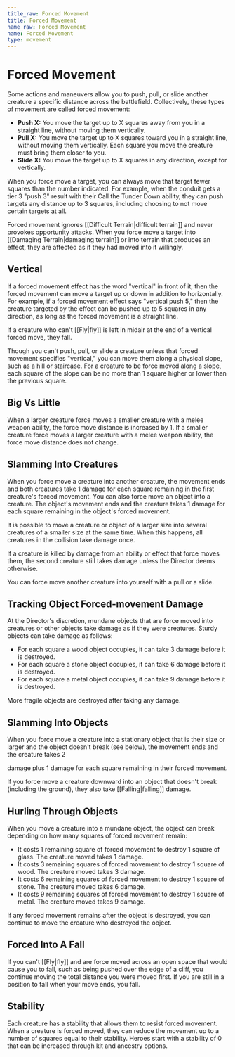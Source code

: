 ```yaml
---
title_raw: Forced Movement
title: Forced Movement
name_raw: Forced Movement
name: Forced Movement
type: movement
---
```


# Forced Movement

Some actions and maneuvers allow you to push, pull, or slide another creature a specific distance across the battlefield. Collectively, these types of movement are called forced movement:

- **Push X:** You move the target up to X squares away from you in a straight line, without moving them vertically.
- **Pull X:** You move the target up to X squares toward you in a straight line, without moving them vertically. Each square you move the creature must bring them closer to you.
- **Slide X:** You move the target up to X squares in any direction, except for vertically.

When you force move a target, you can always move that target fewer squares than the number indicated. For example, when the conduit gets a tier 3 "push 3" result with their Call the Tunder Down ability, they can push targets any distance up to 3 squares, including choosing to not move certain targets at all.

Forced movement ignores [[Difficult Terrain|difficult terrain]] and never provokes opportunity attacks. When you force move a target into [[Damaging Terrain|damaging terrain]] or into terrain that produces an effect, they are affected as if they had moved into it willingly.

## Vertical

If a forced movement effect has the word "vertical" in front of it, then the forced movement can move a target up or down in addition to horizontally. For example, if a forced movement effect says "vertical push 5," then the creature targeted by the effect can be pushed up to 5 squares in any direction, as long as the forced movement is a straight line.

If a creature who can't [[Fly|fly]] is left in midair at the end of a vertical forced move, they fall.

Though you can't push, pull, or slide a creature unless that forced movement specifies "vertical," you can move them along a physical slope, such as a hill or staircase. For a creature to be force moved along a slope, each square of the slope can be no more than 1 square higher or lower than the previous square.

## Big Vs Little

When a larger creature force moves a smaller creature with a melee weapon ability, the force move distance is increased by 1. If a smaller creature force moves a larger creature with a melee weapon ability, the force move distance does not change.

## Slamming Into Creatures

When you force move a creature into another creature, the movement ends and both creatures take 1 damage for each square remaining in the first creature's forced movement. You can also force move an object into a creature. The object's movement ends and the creature takes 1 damage for each square remaining in the object's forced movement.

It is possible to move a creature or object of a larger size into several creatures of a smaller size at the same time. When this happens, all creatures in the collision take damage once.

If a creature is killed by damage from an ability or effect that force moves them, the second creature still takes damage unless the Director deems otherwise.

You can force move another creature into yourself with a pull or a slide.

## Tracking Object Forced-movement Damage

At the Director's discretion, mundane objects that are force moved into creatures or other objects take damage as if they were creatures. Sturdy objects can take damage as follows:

- For each square a wood object occupies, it can take 3 damage before it is destroyed.
- For each square a stone object occupies, it can take 6 damage before it is destroyed.
- For each square a metal object occupies, it can take 9 damage before it is destroyed.

More fragile objects are destroyed after taking any damage.

## Slamming Into Objects

When you force move a creature into a stationary object that is their size or larger and the object doesn't break (see below), the movement ends and the creature takes 2

damage plus 1 damage for each square remaining in their forced movement.

If you force move a creature downward into an object that doesn't break (including the ground), they also take [[Falling|falling]] damage.

## Hurling Through Objects

When you move a creature into a mundane object, the object can break depending on how many squares of forced movement remain:

- It costs 1 remaining square of forced movement to destroy 1 square of glass. The creature moved takes 1 damage.
- It costs 3 remaining squares of forced movement to destroy 1 square of wood. The creature moved takes 3 damage.
- It costs 6 remaining squares of forced movement to destroy 1 square of stone. The creature moved takes 6 damage.
- It costs 9 remaining squares of forced movement to destroy 1 square of metal. The creature moved takes 9 damage.

If any forced movement remains after the object is destroyed, you can continue to move the creature who destroyed the object.

## Forced Into A Fall

If you can't [[Fly|fly]] and are force moved across an open space that would cause you to fall, such as being pushed over the edge of a cliff, you continue moving the total distance you were moved first. If you are still in a position to fall when your move ends, you fall.

## Stability

Each creature has a stability that allows them to resist forced movement. When a creature is forced moved, they can reduce the movement up to a number of squares equal to their stability. Heroes start with a stability of 0 that can be increased through kit and ancestry options.
